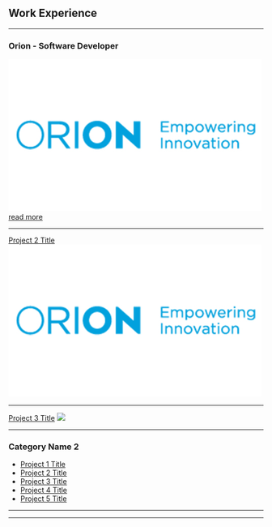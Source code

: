 ## Work Experience

---

### Orion - Software Developer

[<img src="images/orion.jpg?raw=true"/>](/sample_page)
[read more](/sample_page)

---
[Project 2 Title](/pdf/sample_presentation.pdf)
<img src="images/orion.jpg?raw=true"/>

---
[Project 3 Title](http://example.com/)
<img src="images/dummy_thumbnail.jpg?raw=true"/>

---

### Category Name 2

- [Project 1 Title](http://example.com/)
- [Project 2 Title](http://example.com/)
- [Project 3 Title](http://example.com/)
- [Project 4 Title](http://example.com/)
- [Project 5 Title](http://example.com/)

---



---
